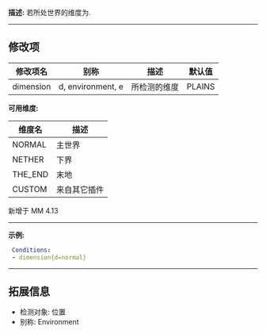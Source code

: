 **描述:** 若所处世界的维度为.

---

修改项
---

| 修改项名  | 别称           | 描述                      | 默认值 |
| --------- | -------------- | ------------------------- | - |
| dimension | d, environment, e | 所检测的维度 | PLAINS |

**可用维度:**

| 维度名 | 描述 |
| - | - |
| NORMAL | 主世界 |
| NETHER | 下界|
| THE_END | 末地 |
| CUSTOM | 来自其它插件 |

新增于 MM 4.13

---

**示例:**

```yaml
 Conditions:
 - dimension{d=normal}
```

---

拓展信息
---

- 检测对象: 位置
- 别称: Environment